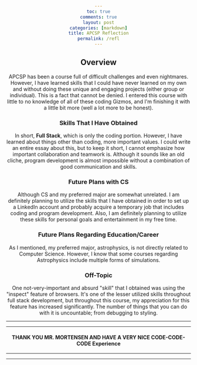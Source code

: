 ```yaml
---
toc: true
comments: true
layout: post
categories: [markdown]
title: APCSP Reflection
permalink: /refl
---
```


<style>
    body {
        text-align: center;
    }
</style>

## Overview

APCSP has been a course full of difficult challenges and even nightmares. However, I have learned skills that I could have never learned on my own and without doing these unique and engaging projects (either group or individual). This is a fact that cannot be denied. I entered this course with little to no knowledge of all of these coding Gizmos, and I'm finishing it with a little bit more (well a lot more to be honest).

### Skills That I Have Obtained

In short, **Full Stack**, which is only the coding portion. However, I have learned about things other than coding, more important values. I could write an entire essay about this, but to keep it short, I cannot emphasize how important collaboration and teamwork is. Although it sounds like an old cliche, program development is almost impossible without a combination of good communication and skills.

### Future Plans with CS

Although CS and my preferred major are somewhat unrelated. I am definitely planning to utilize the skills that I have obtained in order to set up a LinkedIn account and probably acquire a temporary job that includes coding and program development. Also, I am definitely planning to utilize these skills for personal goals and entertainment in my free time.

### Future Plans Regarding Education/Career

As I mentioned, my preferred major, astrophysics, is not directly related to Computer Science. However, I know that some courses regarding Astrophysics include multiple forms of simulations.

### Off-Topic

One not-very-important and absurd "skill" that I obtained was using the "inspect" feature of browsers. It's one of the lesser utilized skills throughout full stack development, but throughout this course, my appreciation for this feature has increased significantly. The number of things that you can do with it is uncountable; from debugging to styling.

---
---

#### THANK YOU MR. MORTENSEN AND HAVE A VERY NICE CODE-CODE-CODE Experience

---
---